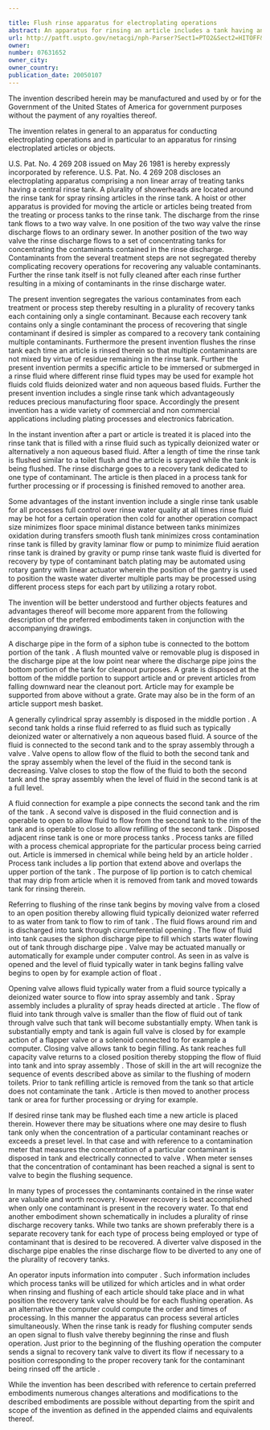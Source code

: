 ```yaml
---

title: Flush rinse apparatus for electroplating operations
abstract: An apparatus for rinsing an article includes a tank having an upper portion, the upper portion including a rim; a discharge pipe connected to the tank; a generally cylindrical spray assembly disposed in a middle portion of the tank; a second tank; a source of rinse fluid connected to the second tank and to the spray assembly through a valve, the valve being operable to open to both the second tank and the spray assembly when a level of rinse fluid in the second tank is decreasing and operable to close to both the second tank and the spray assembly when the level in the second tank is at a full level; a fluid connection between the second tank and the rim of the tank; and a second valve disposed in the fluid connection and operable to open to allow rinse fluid to flow from the second tank to the rim of the tank and operable to close to allow refilling of the second tank.
url: http://patft.uspto.gov/netacgi/nph-Parser?Sect1=PTO2&Sect2=HITOFF&p=1&u=%2Fnetahtml%2FPTO%2Fsearch-adv.htm&r=1&f=G&l=50&d=PALL&S1=07631652&OS=07631652&RS=07631652
owner: 
number: 07631652
owner_city: 
owner_country: 
publication_date: 20050107
---
```

The invention described herein may be manufactured and used by or for the Government of the United States of America for government purposes without the payment of any royalties thereof.

The invention relates in general to an apparatus for conducting electroplating operations and in particular to an apparatus for rinsing electroplated articles or objects.

U.S. Pat. No. 4 269 208 issued on May 26 1981 is hereby expressly incorporated by reference. U.S. Pat. No. 4 269 208 discloses an electroplating apparatus comprising a non linear array of treating tanks having a central rinse tank. A plurality of showerheads are located around the rinse tank for spray rinsing articles in the rinse tank. A hoist or other apparatus is provided for moving the article or articles being treated from the treating or process tanks to the rinse tank. The discharge from the rinse tank flows to a two way valve. In one position of the two way valve the rinse discharge flows to an ordinary sewer. In another position of the two way valve the rinse discharge flows to a set of concentrating tanks for concentrating the contaminants contained in the rinse discharge. Contaminants from the several treatment steps are not segregated thereby complicating recovery operations for recovering any valuable contaminants. Further the rinse tank itself is not fully cleaned after each rinse further resulting in a mixing of contaminants in the rinse discharge water.

The present invention segregates the various contaminates from each treatment or process step thereby resulting in a plurality of recovery tanks each containing only a single contaminant. Because each recovery tank contains only a single contaminant the process of recovering that single contaminant if desired is simpler as compared to a recovery tank containing multiple contaminants. Furthermore the present invention flushes the rinse tank each time an article is rinsed therein so that multiple contaminants are not mixed by virtue of residue remaining in the rinse tank. Further the present invention permits a specific article to be immersed or submerged in a rinse fluid where different rinse fluid types may be used for example hot fluids cold fluids deionized water and non aqueous based fluids. Further the present invention includes a single rinse tank which advantageously reduces precious manufacturing floor space. Accordingly the present invention has a wide variety of commercial and non commercial applications including plating processes and electronics fabrication.

In the instant invention after a part or article is treated it is placed into the rinse tank that is filled with a rinse fluid such as typically deionized water or alternatively a non aqueous based fluid. After a length of time the rinse tank is flushed similar to a toilet flush and the article is sprayed while the tank is being flushed. The rinse discharge goes to a recovery tank dedicated to one type of contaminant. The article is then placed in a process tank for further processing or if processing is finished removed to another area.

Some advantages of the instant invention include a single rinse tank usable for all processes full control over rinse water quality at all times rinse fluid may be hot for a certain operation then cold for another operation compact size minimizes floor space minimal distance between tanks minimizes oxidation during transfers smooth flush tank minimizes cross contamination rinse tank is filled by gravity laminar flow or pump to minimize fluid aeration rinse tank is drained by gravity or pump rinse tank waste fluid is diverted for recovery by type of contaminant batch plating may be automated using rotary gantry with linear actuator wherein the position of the gantry is used to position the waste water diverter multiple parts may be processed using different process steps for each part by utilizing a rotary robot.

The invention will be better understood and further objects features and advantages thereof will become more apparent from the following description of the preferred embodiments taken in conjunction with the accompanying drawings.

A discharge pipe in the form of a siphon tube is connected to the bottom portion of the tank . A flush mounted valve or removable plug is disposed in the discharge pipe at the low point near where the discharge pipe joins the bottom portion of the tank for cleanout purposes. A grate is disposed at the bottom of the middle portion to support article and or prevent articles from falling downward near the cleanout port. Article may for example be supported from above without a grate. Grate may also be in the form of an article support mesh basket.

A generally cylindrical spray assembly is disposed in the middle portion . A second tank holds a rinse fluid referred to as fluid such as typically deionized water or alternatively a non aqueous based fluid. A source of the fluid is connected to the second tank and to the spray assembly through a valve . Valve opens to allow flow of the fluid to both the second tank and the spray assembly when the level of the fluid in the second tank is decreasing. Valve closes to stop the flow of the fluid to both the second tank and the spray assembly when the level of fluid in the second tank is at a full level.

A fluid connection for example a pipe connects the second tank and the rim of the tank . A second valve is disposed in the fluid connection and is operable to open to allow fluid to flow from the second tank to the rim of the tank and is operable to close to allow refilling of the second tank . Disposed adjacent rinse tank is one or more process tanks . Process tanks are filled with a process chemical appropriate for the particular process being carried out. Article is immersed in chemical while being held by an article holder . Process tank includes a lip portion that extend above and overlaps the upper portion of the tank . The purpose of lip portion is to catch chemical that may drip from article when it is removed from tank and moved towards tank for rinsing therein.

Referring to flushing of the rinse tank begins by moving valve from a closed to an open position thereby allowing fluid typically deionized water referred to as water from tank to flow to rim of tank . The fluid flows around rim and is discharged into tank through circumferential opening . The flow of fluid into tank causes the siphon discharge pipe to fill which starts water flowing out of tank through discharge pipe . Valve may be actuated manually or automatically for example under computer control. As seen in as valve is opened and the level of fluid typically water in tank begins falling valve begins to open by for example action of float .

Opening valve allows fluid typically water from a fluid source typically a deionized water source to flow into spray assembly and tank . Spray assembly includes a plurality of spray heads directed at article . The flow of fluid into tank through valve is smaller than the flow of fluid out of tank through valve such that tank will become substantially empty. When tank is substantially empty and tank is again full valve is closed by for example action of a flapper valve or a solenoid connected to for example a computer. Closing valve allows tank to begin filling. As tank reaches full capacity valve returns to a closed position thereby stopping the flow of fluid into tank and into spray assembly . Those of skill in the art will recognize the sequence of events described above as similar to the flushing of modern toilets. Prior to tank refilling article is removed from the tank so that article does not contaminate the tank . Article is then moved to another process tank or area for further processing or drying for example.

If desired rinse tank may be flushed each time a new article is placed therein. However there may be situations where one may desire to flush tank only when the concentration of a particular contaminant reaches or exceeds a preset level. In that case and with reference to a contamination meter that measures the concentration of a particular contaminant is disposed in tank and electrically connected to valve . When meter senses that the concentration of contaminant has been reached a signal is sent to valve to begin the flushing sequence.

In many types of processes the contaminants contained in the rinse water are valuable and worth recovery. However recovery is best accomplished when only one contaminant is present in the recovery water. To that end another embodiment shown schematically in includes a plurality of rinse discharge recovery tanks. While two tanks are shown preferably there is a separate recovery tank for each type of process being employed or type of contaminant that is desired to be recovered. A diverter valve disposed in the discharge pipe enables the rinse discharge flow to be diverted to any one of the plurality of recovery tanks.

An operator inputs information into computer . Such information includes which process tanks will be utilized for which articles and in what order when rinsing and flushing of each article should take place and in what position the recovery tank valve should be for each flushing operation. As an alternative the computer could compute the order and times of processing. In this manner the apparatus can process several articles simultaneously. When the rinse tank is ready for flushing computer sends an open signal to flush valve thereby beginning the rinse and flush operation. Just prior to the beginning of the flushing operation the computer sends a signal to recovery tank valve to divert its flow if necessary to a position corresponding to the proper recovery tank for the contaminant being rinsed off the article .

While the invention has been described with reference to certain preferred embodiments numerous changes alterations and modifications to the described embodiments are possible without departing from the spirit and scope of the invention as defined in the appended claims and equivalents thereof.

